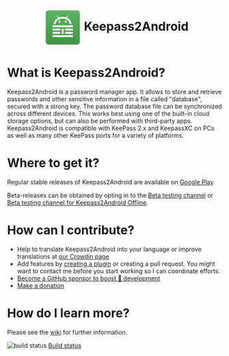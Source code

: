 <h1 align="center"><img src="/src/keepass2android-app/Resources/mipmap-xxxhdpi/ic_launcher_online.png" align="center" width="100" alt="Keepass2Android Logo">Keepass2Android</h1>


# What is Keepass2Android?
Keepass2Android is a password manager app. It allows to store and retrieve passwords and other sensitive information in a file called "database", secured with a strong key.
The password database file can be synchronized across different devices. This works best using one of the built-in cloud storage options, but can also be performed with third-party apps. Keepass2Android is compatible with KeePass 2.x and KeepassXC on PCs as well as many other KeePass ports for a variety of platforms.

# Where to get it?
Regular stable releases of Keepass2Android are available on [Google Play](https://play.google.com/store/apps/details?id=keepass2android.keepass2android).

Beta-releases can be obtained by opting in to the [Beta testing channel](https://play.google.com/apps/testing/keepass2android.keepass2android) or [Beta testing channel for Keepass2Android Offline](https://play.google.com/apps/testing/keepass2android.keepass2android_nonet).

# How can I contribute?
* Help to translate Keepass2Android into your language or improve translations at [our Crowdin page](https://crowdin.net/project/keepass2android)
* Add features by [creating a plugin](How-to-create-a-plug-in_.md) or creating a pull request. You might want to contact me before you start working so I can coordinate efforts.
* [Become a GitHub sponsor to boost 🚀 development](https://github.com/sponsors/PhilippC)
* [Make a donation](https://philipp.crocoll.net/donate.php)

# How do I learn more?
Please see the [wiki](https://github.com/PhilippC/keepass2android/wiki/Documentation) for further information.


<img src="https://github.com/PhilippC/keepass2android/actions/workflows/build.yml/badge.svg" alt="build status" /> [Build status](https://github.com/PhilippC/keepass2android/actions)
